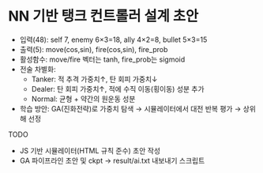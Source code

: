 # NN 기반 탱크 컨트롤러 설계 초안

- 입력(48): self 7, enemy 6×3=18, ally 4×2=8, bullet 5×3=15
- 출력(5): move(cos,sin), fire(cos,sin), fire_prob
- 활성함수: move/fire 벡터는 tanh, fire_prob는 sigmoid
- 전술 차별화:
  - Tanker: 적 추격 가중치↑, 탄 회피 가중치↓
  - Dealer: 탄 회피 가중치↑, 적에 수직 이동(횡이동) 성분 추가
  - Normal: 균형 + 약간의 원운동 성분
- 학습 방안: GA(진화전략)로 가중치 탐색 → 시뮬레이터에서 대전 반복 평가 → 상위 해 선정

TODO
- JS 기반 시뮬레이터(HTML 규칙 준수) 초안 작성
- GA 파이프라인 초안 및 ckpt → result/ai.txt 내보내기 스크립트
